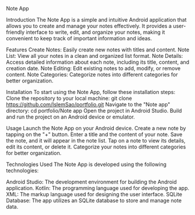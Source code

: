 Note App

Introduction
The Note App is a simple and intuitive Android application that allows you to create and manage your notes effectively. It provides a user-friendly interface to write, edit, and organize your notes, making it convenient to keep track of important information and ideas.

Features
Create Notes: Easily create new notes with titles and content.
Note List: View all your notes in a clean and organized list format.
Note Details: Access detailed information about each note, including its title, content, and creation date.
Note Editing: Edit existing notes to add, modify, or remove content.
Note Categories: Categorize notes into different categories for better organization.

Installation
To start using the Note App, follow these installation steps:
Clone the repository to your local machine: git clone https://github.com/IslemSao/portfolio.git
Navigate to the "Note app" directory: cd portfolio/Note app
Open the project in Android Studio.
Build and run the project on an Android device or emulator.

Usage
Launch the Note App on your Android device.
Create a new note by tapping on the "+" button.
Enter a title and the content of your note.
Save the note, and it will appear in the note list.
Tap on a note to view its details, edit its content, or delete it.
Categorize your notes into different categories for better organization.

Technologies Used
The Note App is developed using the following technologies:

Android Studio: The development environment for building the Android application.
Kotlin: The programming language used for developing the app.
XML: The markup language used for designing the user interface.
SQLite Database: The app utilizes an SQLite database to store and manage note data.